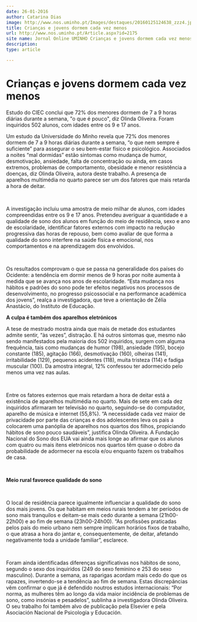 ```yaml
---
date: 26-01-2016
author: Catarina Dias
image: http://www.nos.uminho.pt/Images/destaques/20160125124638_zzz4.jpg
title: Crianças e jovens dormem cada vez menos
url: http://www.nos.uminho.pt/Article.aspx?id=2175
site name: Jornal Online UMINHO Crianças e jovens dormem cada vez menos
description: 
type: article

---
```

# Crianças e jovens dormem cada vez menos


  

Estudo do CIEC conclui que 72% dos menores dormem de 7 a 9 horas diárias durante a semana, "o que é pouco", diz Olinda Oliveira. Foram inquiridos 502 alunos, com idades entre os 9 e 17 anos.

Um estudo da Universidade do Minho revela que 72% dos menores dormem de 7 a 9 horas diárias durante a semana, “o que nem sempre é suficiente” para assegurar o seu bem-estar físico e psicológico. Associados a noites “mal dormidas” estão sintomas como mudança de humor, desmotivação, ansiedade, falta de concentração ou ainda, em casos extremos, problemas de comportamento, obesidade e menor resistência a doenças, diz Olinda Oliveira, autora deste trabalho. A presença de aparelhos multimédia no quarto parece ser um dos fatores que mais retarda a hora de deitar.

 

A investigação incluiu uma amostra de meio milhar de alunos, com idades compreendidas entre os 9 e 17 anos. Pretendeu averiguar a quantidade e a qualidade de sono dos alunos em função do meio de residência, sexo e ano de escolaridade, identificar fatores externos com impacto na redução progressiva das horas de repouso, bem como avaliar de que forma a qualidade do sono interfere na saúde física e emocional, nos comportamentos e na aprendizagem dos envolvidos.

 

Os resultados comprovam o que se passa na generalidade dos países do Ocidente: a tendência em dormir menos de 9 horas por noite aumenta à medida que se avança nos anos de escolaridade. “Esta mudança nos hábitos e padrões do sono pode ter efeitos negativos nos processos de desenvolvimento, no progresso psicossocial e na performance académica dos jovens”, realça a investigadora, que teve a orientação de Zélia Anastácio, do Instituto de Educação.

**A culpa é também dos aparelhos eletrónicos** 

A tese de mestrado mostra ainda que mais de metade dos estudantes admite sentir, “às vezes”, distração. E há outros sintomas que, mesmo não sendo manifestados pela maioria dos 502 inquiridos, surgem com alguma frequência, tais como mudanças de humor (198), ansiedade (195), bocejo constante (185), agitação (166), desmotivação (160), olheiras (141), irritabilidade (129), pequenos acidentes (118), muita tristeza (114) e fadiga muscular (100). Da amostra integral, 12% confessou ter adormecido pelo menos uma vez nas aulas.

 

Entre os fatores externos que mais retardam a hora de deitar está a existência de aparelhos multimédia no quarto. Mais de sete em cada dez inquiridos afirmaram ter televisão no quarto, seguindo-se do computador, aparelho de música e internet (55,8%). “A necessidade cada vez maior de privacidade por parte das crianças e dos adolescentes leva os pais a colocarem uma panóplia de aparelhos nos quartos dos filhos, propiciando hábitos de sono pouco saudáveis”, justifica Olinda Oliveira. A Fundação Nacional do Sono dos EUA vai ainda mais longe ao afirmar que os alunos com quatro ou mais itens eletrónicos nos quartos têm quase o dobro da probabilidade de adormecer na escola e/ou enquanto fazem os trabalhos de casa.

 

**Meio rural favorece qualidade do sono** 

 

O local de residência parece igualmente influenciar a qualidade do sono dos mais jovens. Os que habitam em meios rurais tendem a ter períodos de sono mais tranquilos e deitam-se mais cedo durante a semana (21h00-22h00) e ao fim de semana (23h00-24h00). “As profissões praticadas pelos pais do meio urbano nem sempre implicam horários fixos de trabalho, o que atrasa a hora do jantar e, consequentemente, de deitar, afetando negativamente toda a unidade familiar”, esclarece.

 

Foram ainda identificadas diferenças significativas nos hábitos de sono, segundo o sexo dos inquiridos (249 do sexo feminino e 253 do sexo masculino). Durante a semana, as raparigas acordam mais cedo do que os rapazes, invertendo-se a tendência ao fim de semana. Estas discrepâncias vêm confirmar o que já é defendido noutros estudos internacionais: “Por norma, as mulheres têm ao longo da vida maior incidência de problemas de sono, como insónias e pesadelos”, sublinha a investigadora Olinda Oliveira. O seu trabalho foi também alvo de publicação pela Elsevier e pela Asociación Nacional de Psicología y Educación.


